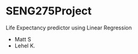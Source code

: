 # SENG275Project
Life Expectancy predictor using Linear Regression


<ul>
  
  <li>Matt S </li>
  <li>Lehel K. </li>
  
</ul>
